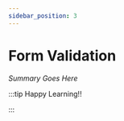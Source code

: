 ```yaml
---
sidebar_position: 3
---
```


# Form Validation

_Summary Goes Here_

:::tip Happy Learning!!

<QuestButton text="Go To Quest" />

:::


